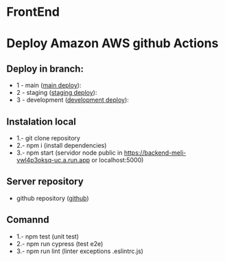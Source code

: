 
# FrontEnd


# Deploy Amazon AWS github Actions 

## Deploy in branch: 
* 1 - main ([main deploy](https://main.d33ig4e4kralgx.amplifyapp.com/)):
* 2 - staging ([staging deploy](https://staging.d33ig4e4kralgx.amplifyapp.com/)):
* 3 - development ([development deploy](https://development.d33ig4e4kralgx.amplifyapp.com/)):


## Instalation local

* 1.- git clone repository
* 2.- npm i (install dependencies)
* 3.- npm start (servidor node public in https://backend-meli-vwl4p3oksq-uc.a.run.app or localhost:5000) 

## Server repository
* github repository ([github](https://github.com/devjaime/backend_meli)) 

## Comannd
* 1.- npm test (unit test)
* 2.- npm run cypress (test e2e)
* 3.- npm run lint (linter exceptions .eslintrc.js)


